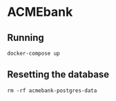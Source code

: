# ACMEbank
## Running
``docker-compose up``
## Resetting the database
``rm -rf acmebank-postgres-data``